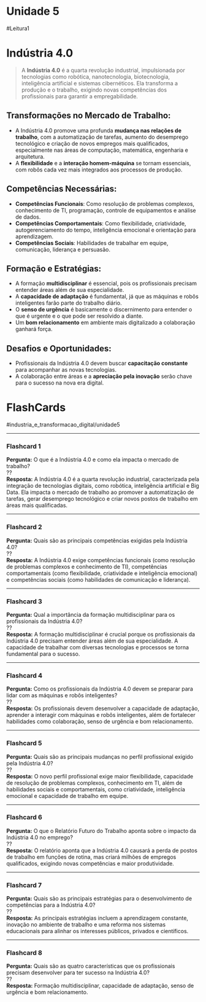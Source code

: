 # Unidade 5
#Leitura1 

# Indústria 4.0

> A **Indústria 4.0** é a quarta revolução industrial, impulsionada por tecnologias como robótica, nanotecnologia, biotecnologia, inteligência artificial e sistemas cibernéticos. Ela transforma a produção e o trabalho, exigindo novas competências dos profissionais para garantir a empregabilidade.

## Transformações no Mercado de Trabalho:

- A Indústria 4.0 promove uma profunda **mudança nas relações de trabalho**, com a automatização de tarefas, aumento do desemprego tecnológico e criação de novos empregos mais qualificados, especialmente nas áreas de computação, matemática, engenharia e arquitetura.
- A **flexibilidade** e a **interação homem-máquina** se tornam essenciais, com robôs cada vez mais integrados aos processos de produção.

## Competências Necessárias:

- **Competências Funcionais**: Como resolução de problemas complexos, conhecimento de TI, programação, controle de equipamentos e análise de dados.
- **Competências Comportamentais**: Como flexibilidade, criatividade, autogerenciamento do tempo, inteligência emocional e orientação para aprendizagem.
- **Competências Sociais**: Habilidades de trabalhar em equipe, comunicação, liderança e persuasão.

## Formação e Estratégias:

- A formação **multidisciplinar** é essencial, pois os profissionais precisam entender áreas além de sua especialidade.
- A **capacidade de adaptação** é fundamental, já que as máquinas e robôs inteligentes farão parte do trabalho diário.
- O **senso de urgência** é basicamente o discernimento para entender o que é urgente e o que pode ser resolvido a diante.
- Um **bom relacionamento** em ambiente mais digitalizado a colaboração ganhará força.

## Desafios e Oportunidades:

- Profissionais da Indústria 4.0 devem buscar **capacitação constante** para acompanhar as novas tecnologias.
- A colaboração entre áreas e a **apreciação pela inovação** serão chave para o sucesso na nova era digital.



# FlashCards
#industria_e_transformacao_digital/unidade5

---
### Flashcard 1  

**Pergunta:** O que é a Indústria 4.0 e como ela impacta o mercado de trabalho?  
??  
**Resposta:** A Indústria 4.0 é a quarta revolução industrial, caracterizada pela integração de tecnologias digitais, como robótica, inteligência artificial e Big Data. Ela impacta o mercado de trabalho ao promover a automatização de tarefas, gerar desemprego tecnológico e criar novos postos de trabalho em áreas mais qualificadas.

---
### Flashcard 2 

**Pergunta:** Quais são as principais competências exigidas pela Indústria 4.0?  
??  
**Resposta:** A Indústria 4.0 exige competências funcionais (como resolução de problemas complexos e conhecimento de TI), competências comportamentais (como flexibilidade, criatividade e inteligência emocional) e competências sociais (como habilidades de comunicação e liderança).

---
### Flashcard 3 

**Pergunta:** Qual a importância da formação multidisciplinar para os profissionais da Indústria 4.0?  
??  
**Resposta:** A formação multidisciplinar é crucial porque os profissionais da Indústria 4.0 precisam entender áreas além de sua especialidade. A capacidade de trabalhar com diversas tecnologias e processos se torna fundamental para o sucesso.

---
### Flashcard 4  

**Pergunta:** Como os profissionais da Indústria 4.0 devem se preparar para lidar com as máquinas e robôs inteligentes?  
??  
**Resposta:** Os profissionais devem desenvolver a capacidade de adaptação, aprender a interagir com máquinas e robôs inteligentes, além de fortalecer habilidades como colaboração, senso de urgência e bom relacionamento.

---
### Flashcard 5  

**Pergunta:** Quais são as principais mudanças no perfil profissional exigido pela Indústria 4.0?  
??  
**Resposta:** O novo perfil profissional exige maior flexibilidade, capacidade de resolução de problemas complexos, conhecimento em TI, além de habilidades sociais e comportamentais, como criatividade, inteligência emocional e capacidade de trabalho em equipe.

---
### Flashcard 6  

**Pergunta:** O que o Relatório Futuro do Trabalho aponta sobre o impacto da Indústria 4.0 no emprego?  
??  
**Resposta:** O relatório aponta que a Indústria 4.0 causará a perda de postos de trabalho em funções de rotina, mas criará milhões de empregos qualificados, exigindo novas competências e maior produtividade.

---
### Flashcard 7  

**Pergunta:** Quais são as principais estratégias para o desenvolvimento de competências para a Indústria 4.0?  
??  
**Resposta:** As principais estratégias incluem a aprendizagem constante, inovação no ambiente de trabalho e uma reforma nos sistemas educacionais para alinhar os interesses públicos, privados e científicos.

---
### Flashcard 8

**Pergunta:** Quais são as quatro características que os profissionais precisam desenvolver para ter sucesso na Indústria 4.0?  
??  
**Resposta:** Formação multidisciplinar, capacidade de adaptação, senso de urgência e bom relacionamento.